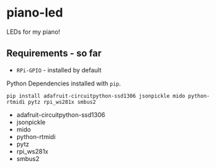 # piano-led

LEDs for my piano!

## Requirements - so far

- `RPi-GPIO` - installed by default

Python Dependencies installed with `pip`.

`pip install adafruit-circuitpython-ssd1306 jsonpickle mido python-rtmidi pytz rpi_ws281x smbus2`

- adafruit-circuitpython-ssd1306
- jsonpickle
- mido
- python-rtmidi
- pytz
- rpi_ws281x
- smbus2
